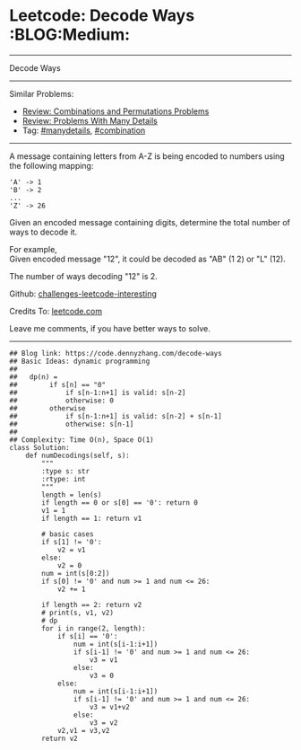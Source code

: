 # Leetcode: Decode Ways     :BLOG:Medium:


---

Decode Ways  

---

Similar Problems:  
-   [Review: Combinations and Permutations Problems](https://code.dennyzhang.com/review-combination)
-   [Review: Problems With Many Details](https://code.dennyzhang.com/review-manydetails)
-   Tag: [#manydetails](https://code.dennyzhang.com/tag/manydetails), [#combination](https://code.dennyzhang.com/tag/combination)

---

A message containing letters from A-Z is being encoded to numbers using the following mapping:  

    'A' -> 1
    'B' -> 2
    ...
    'Z' -> 26

Given an encoded message containing digits, determine the total number of ways to decode it.  

For example,  
Given encoded message "12", it could be decoded as "AB" (1 2) or "L" (12).  

The number of ways decoding "12" is 2.  

Github: [challenges-leetcode-interesting](https://github.com/DennyZhang/challenges-leetcode-interesting/tree/master/decode-ways)  

Credits To: [leetcode.com](https://leetcode.com/problems/decode-ways/description/)  

Leave me comments, if you have better ways to solve.  

---

    ## Blog link: https://code.dennyzhang.com/decode-ways
    ## Basic Ideas: dynamic programming
    ##   
    ##   dp(n) = 
    ##        if s[n] == "0"
    ##            if s[n-1:n+1] is valid: s[n-2]
    ##            otherwise: 0
    ##        otherwise
    ##            if s[n-1:n+1] is valid: s[n-2] + s[n-1]
    ##            otherwise: s[n-1]
    ##
    ## Complexity: Time O(n), Space O(1)
    class Solution:
        def numDecodings(self, s):
            """
            :type s: str
            :rtype: int
            """
            length = len(s)
            if length == 0 or s[0] == '0': return 0
            v1 = 1
            if length == 1: return v1
    
            # basic cases
            if s[1] != '0':
                v2 = v1
            else:
                v2 = 0
            num = int(s[0:2])
            if s[0] != '0' and num >= 1 and num <= 26:
                v2 += 1
    
            if length == 2: return v2
            # print(s, v1, v2)
            # dp
            for i in range(2, length):
                if s[i] == '0':
                    num = int(s[i-1:i+1])
                    if s[i-1] != '0' and num >= 1 and num <= 26:
                        v3 = v1
                    else:
                        v3 = 0
                else:
                    num = int(s[i-1:i+1])
                    if s[i-1] != '0' and num >= 1 and num <= 26:
                        v3 = v1+v2
                    else:
                        v3 = v2
                v2,v1 = v3,v2
            return v2